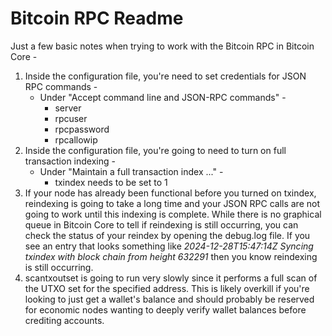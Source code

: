 # Bitcoin RPC Readme

Just a few basic notes when trying to work with the Bitcoin RPC in Bitcoin Core - 

1) Inside the configuration file, you're need to set credentials for JSON RPC commands -
   - Under "Accept command line and JSON-RPC commands" -
     - server
     - rpcuser
     - rpcpassword
     - rpcallowip
2) Inside the configuration file, you're going to need to turn on full transaction indexing -
   - Under "Maintain a full transaction index ..." -
     - txindex needs to be set to 1
3) If your node has already been functional before you turned on txindex, reindexing is going to take a long time and your JSON RPC calls are not going to work until this indexing is complete. While there is no graphical queue in Bitcoin Core to tell if reindexing is still occurring, you can check the status of your reindex by opening the debug.log file. If you see an entry that looks something like <em>2024-12-28T15:47:14Z Syncing txindex with block chain from height 632291</em> then you know reindexing is still occurring.
4) scantxoutset is going to run very slowly since it performs a full scan of the UTXO set for the specified address. This is likely overkill if you're looking to just get a wallet's balance and should probably be reserved for economic nodes wanting to deeply verify wallet balances before crediting accounts.
